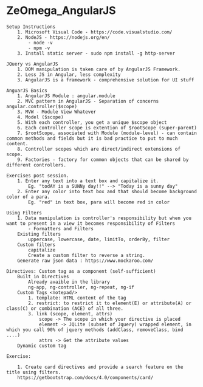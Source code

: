 # ZeOmega_AngularJS


    Setup Instructions
        1. Microsoft Visual Code - https://code.visualstudio.com/
        2. NodeJS - https://nodejs.org/en/
            - node -v
            - npm -v
        3. Install static server - sudo npm install -g http-server

    JQuery vs AngularJS
        1. DOM manipulation is taken care of by AngularJS Framework.
        2. Less JS in Angular, less complexity
        3. AngularJS is a framework - comprehensive solution for UI stuff

    AnguarJS Basics
        1. AngularJS Module : angular.module
        2. MVC pattern in AngularJS - Separation of concerns  angular.controller($scope)
        3. MVW - Module View Whatever
        4. Model ($scope)
        5. With each controller, you get a unique $scope object
        6. Each controller scope is extention of $rootScope (super-parent)
        7. $rootScope, associated with Module (module-level) - can contain common methods and fields but it is bad practice to put to much content.
        8. Controller scopes which are direct/indirect extensions of scope.
        9. Factories - factory for common objects that can be shared by different controllers.

    Exercises post session.
        1. Enter any text into a text box and capitalize it. 
            Eg. "todAY is a SUNNy day!!" --> "Today is a sunny day"
        2. Enter any color into text box and that should become background color of a para.
            Eg. "red" in text box, para will become red in color

    Using Filters 
        1. Data manipulation is controller's responsibility but when you want to present in a view it becomes responsibility of Filters
            - Formatters and Filters
        Existing filters
            uppercase, lowercase, date, limitTo, orderBy, filter
        Custom filters
            capitalize
            Create a custom filter to reverse a string.
        Generate raw json data : https://www.mockaroo.com/

    Directives: Custom tag as a component (self-sufficient)
        Built in Directives 
            Already avaible in the library
            ng-app, ng-controller, ng-repeat, ng-if
        Custom Tags <notepad/>
            1. template: HTML content of the tag
            2. restrict: to restrict it to element(E) or attribute(A) or class(C) or combination (ACE) of all three.
            3. link (scope, element, attrs)
                scope -> The scope in which your directive is placed
                element -> JQLite (subset of Jquery) wrapped element, in which you call 90% of jquery methods (addClass, removeClass, bind ....)
                attrs -> Get the attribute values
        Dynamic custom tag
    
    Exercise:
     
        1. Create card directives and provide a search feature on the title using filters.
        https://getbootstrap.com/docs/4.0/components/card/
